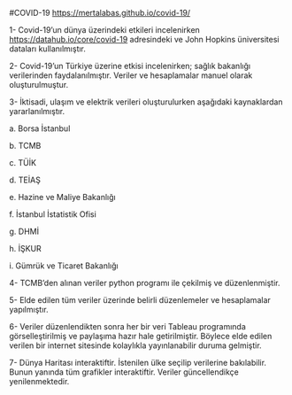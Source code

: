 
#COVID-19
https://mertalabas.github.io/covid-19/

1-	Covid-19’un dünya üzerindeki etkileri incelenirken https://datahub.io/core/covid-19 adresindeki ve John Hopkins üniversitesi dataları kullanılmıştır. 

2-	Covid-19’un Türkiye üzerine etkisi incelenirken; sağlık bakanlığı verilerinden faydalanılmıştır. Veriler ve hesaplamalar manuel olarak oluşturulmuştur. 

3-	İktisadi, ulaşım ve elektrik verileri oluşturulurken aşağıdaki kaynaklardan yararlanılmıştır.

a.	Borsa İstanbul

b.	TCMB

c.	TÜİK

d.	TEİAŞ

e.	Hazine ve Maliye Bakanlığı

f.	İstanbul İstatistik Ofisi

g.	DHMİ

h.	İŞKUR

i.	Gümrük ve Ticaret Bakanlığı

4-	TCMB’den alınan veriler python programı ile çekilmiş ve düzenlenmiştir.

5-	Elde edilen tüm veriler üzerinde belirli düzenlemeler ve hesaplamalar yapılmıştır.

6-	Veriler düzenlendikten sonra her bir veri Tableau programında görselleştirilmiş ve paylaşıma hazır hale getirilmiştir. Böylece elde edilen verilen bir internet sitesinde kolaylıkla yayınlanabilir duruma gelmiştir.

7-	Dünya Haritası interaktiftir. İstenilen ülke seçilip verilerine bakılabilir. Bunun yanında tüm grafikler interaktiftir. Veriler güncellendikçe yenilenmektedir.


